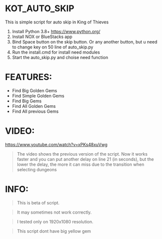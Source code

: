 # KOT_AUTO_SKIP
This is simple script for auto skip in King of Thieves

1. Install Python 3.8+ https://www.python.org/
2. Install NOX or BlueStacks app
3. Bind Space button on the skip button. Or any another button, but u need to change key on 50 line of auto_skip.py
4. Run the install.cmd for install need modules
5. Start the auto_skip.py and choise need function

# FEATURES:
- Find Big Golden Gems
- Find Simple Golden Gems
- Find Big Gems
- Find All Golden Gems
- Find All previous Gems

# VIDEO:
https://www.youtube.com/watch?v=xPKs48xuVwg

> The video shows the previous version of the script. Now it works faster and you can put another delay on line 21 (in seconds), but the lower the delay, the more it can miss due to the transition when selecting dungeons

# INFO: 

> This is beta of script.

> It may sometimes not work correctly. 

> I tested only on 1920x1080 resolution.

> This script dont have big yellow gem

